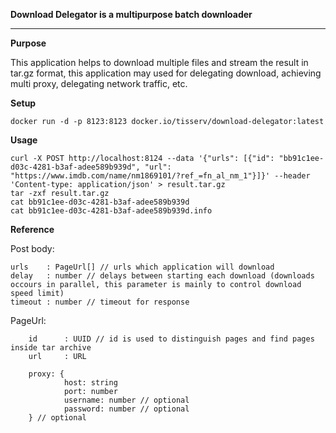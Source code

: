 **Download Delegator is a multipurpose batch downloader**
** **

**Purpose**

This application helps to download multiple files and stream the result in tar.gz format, this application may used for delegating download, achieving multi proxy, delegating network traffic, etc.

**Setup**
    
    docker run -d -p 8123:8123 docker.io/tisserv/download-delegator:latest

**Usage**

    curl -X POST http://localhost:8124 --data '{"urls": [{"id": "bb91c1ee-d03c-4281-b3af-adee589b939d", "url": "https://www.imdb.com/name/nm1869101/?ref_=fn_al_nm_1"}]}' --header 'Content-type: application/json' > result.tar.gz
    tar -zxf result.tar.gz
    cat bb91c1ee-d03c-4281-b3af-adee589b939d
    cat bb91c1ee-d03c-4281-b3af-adee589b939d.info


**Reference**

Post body: 

    urls    : PageUrl[] // urls which application will download
    delay   : number // delays between starting each download (downloads occours in parallel, this parameter is mainly to control download speed limit)
    timeout : number // timeout for response
    
PageUrl:

        id      : UUID // id is used to distinguish pages and find pages inside tar archive
        url     : URL
    
        proxy: {
                host: string
                port: number
                username: number // optional
                password: number // optional
        } // optional
